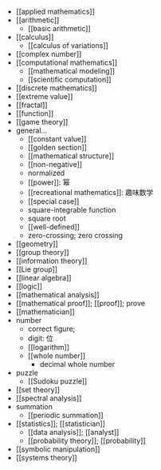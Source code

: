 - [[applied mathematics]]
- [[arithmetic]]
    - [[basic arithmetic]]
- [[calculus]]
    - [[calculus of variations]]
- [[complex number]]
- [[computational mathematics]] 
    - [[mathematical modeling]]
    - [[scientific computation]]
- [[discrete mathematics]]
- [[extreme value]]
- [[fractal]]
- [[function]]
- [[game theory]]
- general...
    - [[constant value]]
    - [[golden section]]
    - [[mathematical structure]]
    - [[non-negative]]
    - normalized
    - [[power]]: 幂
    - [[recreational mathematics]]: 趣味数学
    - [[special case]]
    - square-integrable function
    - square root
    - [[well-defined]]
    - zero-crossing; zero crossing
- [[geometry]]
- [[group theory]]
- [[information theory]]
- [[Lie group]]
- [[linear algebra]]
- [[logic]]
- [[mathematical analysis]]
- [[mathematical proof]]; [[proof]]; prove
- [[mathematician]]
- number
    - correct figure;
    - digit: 位
    - [[logarithm]]
    - [[whole number]]
        - decimal whole number
- puzzle
    - [[Sudoku puzzle]]
- [[set theory]]
- [[spectral analysis]]
- summation
    - [[periodic summation]]
- [[statistics]]; [[statistician]]
    - [[data analysis]]; [[analyst]]
    - [[probability theory]]; [[probability]]
- [[symbolic manipulation]]
- [[systems theory]]
